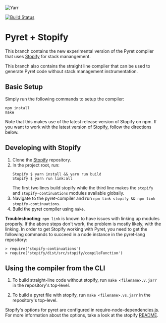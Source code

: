 
![Yarr](https://raw.github.com/brownplt/pyret-lang/master/img/pyret-banner.png)

[![Build Status](https://travis-ci.org/brownplt/pyret-lang.svg)](https://travis-ci.org/brownplt/pyret-lang)

Pyret + Stopify
===============

This branch contains the new experimental version of the Pyret compiler that
uses [Stopify](https://github.com/plasma-umass/stopify) for stack manangement.

This branch also contains the straight line compiler that can be used to
generate Pyret code without stack management instrumentation.

Basic Setup
-----------

Simply run the following commands to setup the compiler:
```
npm install
make
```

Note that this makes use of the latest release version of Stopify on npm.
If you want to work with the latest version of Stopify, follow the directions
below.

Developing with Stopify
-----------------------

1. Clone the [Stopify](https://github.com/plasma-umass/stopify) repository.
2. In the project root, run:
   ```
   Stopify $ yarn install && yarn run build
   Stopify $ yarn run link:all
   ```
   The first two lines build stopify while the third line makes the `stopify`
   and `stopify-continuations` modules available globally.
3. Navigate to the pyret-compiler and run `npm link stopify && npm link
   stopify-continuations`.
4. Build the pyret compiler using `make`.

**Troubleshooting**: `npm link` is known to have issues with linking up
modules properly. If the above steps don't work, the problem is mostly likely,
with the linking. In order to get Stopify working with Pyret, you need to
get the following commands to succeed in a node instance in the pyret-lang
repository:
```
> require('stopify-continuations')
> require('stopify/dist/src/stopify/compileFunction')
```

Using the compiler from the CLI
-------------------------------

1. To build straight-line code without stopify, run `make <filename>.v.jarr` in
   the repository's top-level.

2. To build a pyret file with stopify, run `make <filename>.vs.jarr` in
   the repository's top-level.

Stopify's options for pyret are configured in require-node-dependencies.js. For
more information about the options, take a look at the stopify
[README](https://github.com/plasma-umass/Stopify/blob/master/README.md).
